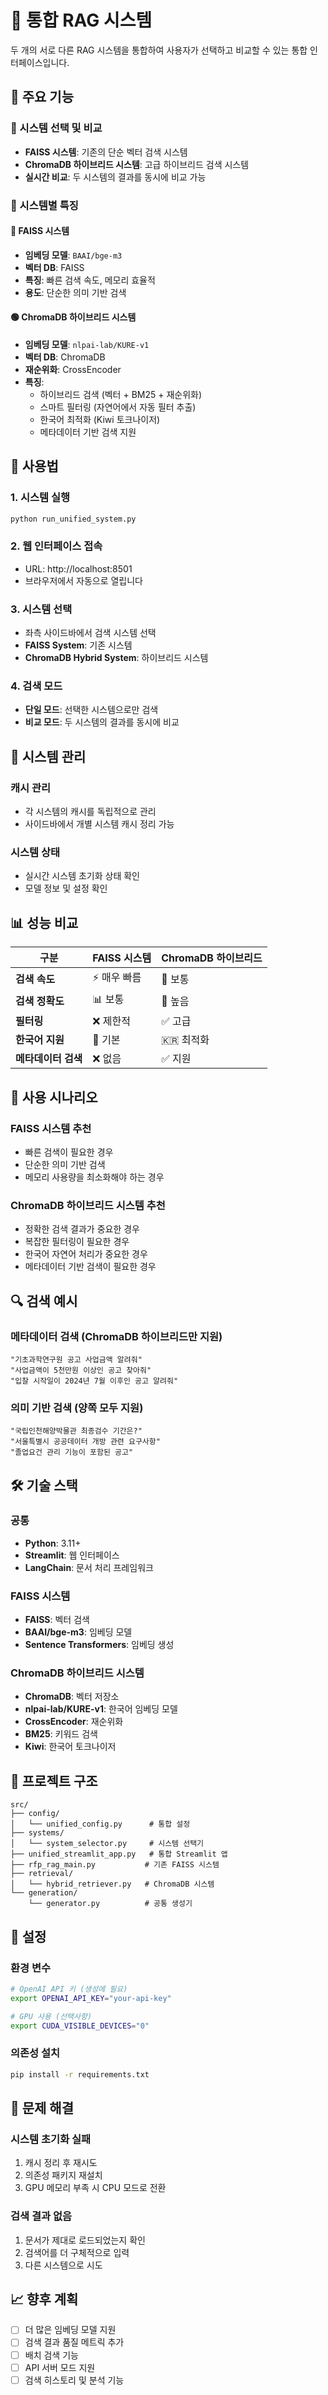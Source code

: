 # 🤖 통합 RAG 시스템

두 개의 서로 다른 RAG 시스템을 통합하여 사용자가 선택하고 비교할 수 있는 통합 인터페이스입니다.

## 🌟 주요 기능

### 🔄 시스템 선택 및 비교
- **FAISS 시스템**: 기존의 단순 벡터 검색 시스템
- **ChromaDB 하이브리드 시스템**: 고급 하이브리드 검색 시스템
- **실시간 비교**: 두 시스템의 결과를 동시에 비교 가능

### 🎯 시스템별 특징

#### 🔵 FAISS 시스템
- **임베딩 모델**: `BAAI/bge-m3`
- **벡터 DB**: FAISS
- **특징**: 빠른 검색 속도, 메모리 효율적
- **용도**: 단순한 의미 기반 검색

#### 🟢 ChromaDB 하이브리드 시스템  
- **임베딩 모델**: `nlpai-lab/KURE-v1`
- **벡터 DB**: ChromaDB
- **재순위화**: CrossEncoder
- **특징**: 
  - 하이브리드 검색 (벡터 + BM25 + 재순위화)
  - 스마트 필터링 (자연어에서 자동 필터 추출)
  - 한국어 최적화 (Kiwi 토크나이저)
  - 메타데이터 기반 검색 지원

## 🚀 사용법

### 1. 시스템 실행
```bash
python run_unified_system.py
```

### 2. 웹 인터페이스 접속
- URL: http://localhost:8501
- 브라우저에서 자동으로 열립니다

### 3. 시스템 선택
- 좌측 사이드바에서 검색 시스템 선택
- **FAISS System**: 기존 시스템
- **ChromaDB Hybrid System**: 하이브리드 시스템

### 4. 검색 모드
- **단일 모드**: 선택한 시스템으로만 검색
- **비교 모드**: 두 시스템의 결과를 동시에 비교

## 🔧 시스템 관리

### 캐시 관리
- 각 시스템의 캐시를 독립적으로 관리
- 사이드바에서 개별 시스템 캐시 정리 가능

### 시스템 상태
- 실시간 시스템 초기화 상태 확인
- 모델 정보 및 설정 확인

## 📊 성능 비교

| 구분 | FAISS 시스템 | ChromaDB 하이브리드 |
|------|-------------|-------------------|
| **검색 속도** | ⚡ 매우 빠름 | 🔄 보통 |
| **검색 정확도** | 📊 보통 | 🎯 높음 |
| **필터링** | ❌ 제한적 | ✅ 고급 |
| **한국어 지원** | 📝 기본 | 🇰🇷 최적화 |
| **메타데이터 검색** | ❌ 없음 | ✅ 지원 |

## 🎯 사용 시나리오

### FAISS 시스템 추천
- 빠른 검색이 필요한 경우
- 단순한 의미 기반 검색
- 메모리 사용량을 최소화해야 하는 경우

### ChromaDB 하이브리드 시스템 추천
- 정확한 검색 결과가 중요한 경우
- 복잡한 필터링이 필요한 경우
- 한국어 자연어 처리가 중요한 경우
- 메타데이터 기반 검색이 필요한 경우

## 🔍 검색 예시

### 메타데이터 검색 (ChromaDB 하이브리드만 지원)
```
"기초과학연구원 공고 사업금액 알려줘"
"사업금액이 5천만원 이상인 공고 찾아줘"
"입찰 시작일이 2024년 7월 이후인 공고 알려줘"
```

### 의미 기반 검색 (양쪽 모두 지원)
```
"국립인천해양박물관 최종검수 기간은?"
"서울특별시 공공데이터 개방 관련 요구사항"
"졸업요건 관리 기능이 포함된 공고"
```

## 🛠️ 기술 스택

### 공통
- **Python**: 3.11+
- **Streamlit**: 웹 인터페이스
- **LangChain**: 문서 처리 프레임워크

### FAISS 시스템
- **FAISS**: 벡터 검색
- **BAAI/bge-m3**: 임베딩 모델
- **Sentence Transformers**: 임베딩 생성

### ChromaDB 하이브리드 시스템
- **ChromaDB**: 벡터 저장소
- **nlpai-lab/KURE-v1**: 한국어 임베딩 모델
- **CrossEncoder**: 재순위화
- **BM25**: 키워드 검색
- **Kiwi**: 한국어 토크나이저

## 📁 프로젝트 구조

```
src/
├── config/
│   └── unified_config.py      # 통합 설정
├── systems/
│   └── system_selector.py     # 시스템 선택기
├── unified_streamlit_app.py   # 통합 Streamlit 앱
├── rfp_rag_main.py           # 기존 FAISS 시스템
├── retrieval/
│   └── hybrid_retriever.py   # ChromaDB 시스템
└── generation/
    └── generator.py          # 공통 생성기
```

## 🔧 설정

### 환경 변수
```bash
# OpenAI API 키 (생성에 필요)
export OPENAI_API_KEY="your-api-key"

# GPU 사용 (선택사항)
export CUDA_VISIBLE_DEVICES="0"
```

### 의존성 설치
```bash
pip install -r requirements.txt
```

## 🐛 문제 해결

### 시스템 초기화 실패
1. 캐시 정리 후 재시도
2. 의존성 패키지 재설치
3. GPU 메모리 부족 시 CPU 모드로 전환

### 검색 결과 없음
1. 문서가 제대로 로드되었는지 확인
2. 검색어를 더 구체적으로 입력
3. 다른 시스템으로 시도

## 📈 향후 계획

- [ ] 더 많은 임베딩 모델 지원
- [ ] 검색 결과 품질 메트릭 추가
- [ ] 배치 검색 기능
- [ ] API 서버 모드 지원
- [ ] 검색 히스토리 및 분석 기능

